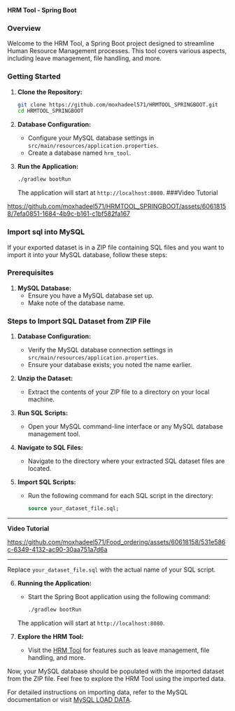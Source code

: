 **HRM Tool - Spring Boot**

### Overview

Welcome to the HRM Tool, a Spring Boot project designed to streamline Human Resource Management processes. This tool covers various aspects, including leave management, file handling, and more.

### Getting Started

1. **Clone the Repository:**
   ```bash
   git clone https://github.com/moxhadeel571/HRMTOOL_SPRINGBOOT.git
   cd HRMTOOL_SPRINGBOOT
   ```

2. **Database Configuration:**
   - Configure your MySQL database settings in `src/main/resources/application.properties`.
   - Create a database named `hrm_tool`.

3. **Run the Application:**
   ```bash
   ./gradlew bootRun
   ```

   The application will start at `http://localhost:8080`.
###Video Tutorial

https://github.com/moxhadeel571/HRMTOOL_SPRINGBOOT/assets/60618158/7efa0851-1684-4b9c-b161-c1bf582fa167




### Import sql into MySQL
If your exported dataset is in a ZIP file containing SQL files and you want to import it into your MySQL database, follow these steps:

### Prerequisites

1. **MySQL Database:**
   - Ensure you have a MySQL database set up.
   - Make note of the database name.

### Steps to Import SQL Dataset from ZIP File

1. **Database Configuration:**
   - Verify the MySQL database connection settings in `src/main/resources/application.properties`.
   - Ensure your database exists; you noted the name earlier.

2. **Unzip the Dataset:**
   - Extract the contents of your ZIP file to a directory on your local machine.

3. **Run SQL Scripts:**
   - Open your MySQL command-line interface or any MySQL database management tool.

4. **Navigate to SQL Files:**
   - Navigate to the directory where your extracted SQL dataset files are located.

5. **Import SQL Scripts:**
   - Run the following command for each SQL script in the directory:

     ```sql
     source your_dataset_file.sql;
     ```

----------------------------------------------------------------------------------
**Video Tutorial**


https://github.com/moxhadeel571/Food_ordering/assets/60618158/531e586c-6349-4132-ac90-30aa751a7d6a


----------------------------------------------------------------------------------
   Replace `your_dataset_file.sql` with the actual name of your SQL script.

6. **Running the Application:**
   - Start the Spring Boot application using the following command:

     ```bash
     ./gradlew bootRun
     ```

   The application will start at `http://localhost:8080`.

7. **Explore the HRM Tool:**
   - Visit the [HRM Tool](https://github.com/moxhadeel571/HRMTOOL_SPRINGBOOT) for features such as leave management, file handling, and more.

Now, your MySQL database should be populated with the imported dataset from the ZIP file. Feel free to explore the HRM Tool using the imported data.

For detailed instructions on importing data, refer to the MySQL documentation or visit [MySQL LOAD DATA](https://dev.mysql.com/doc/refman/8.0/en/load-data.html).
